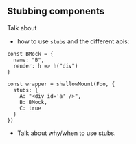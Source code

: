 ## Stubbing components

Talk about

- how to use `stubs` and the different apis:

```
const BMock = {
  name: "B",
  render: h => h("div")
}

const wrapper = shallowMount(Foo, {
  stubs: {
    A: "<div id='a' />",
    B: BMock,
    C: true
  }
})
```

- Talk about why/when to use stubs.
